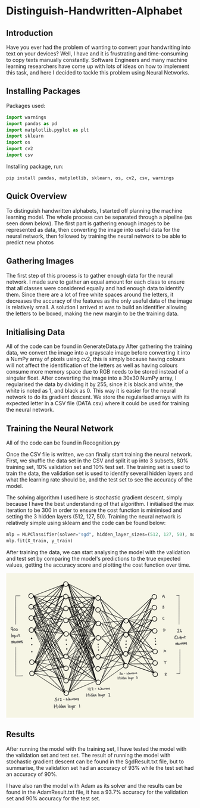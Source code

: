 Distinguish-Handwritten-Alphabet
================================

Introduction
------------
Have you ever had the problem of wanting to convert your handwriting into text on your devices? Well, I have and it is frustrating and time-consuming to copy texts manually constantly. Software Engineers and many machine learning researchers have come up with lots of ideas on how to implement this task, and here I decided to tackle this problem using Neural Networks.


Installing Packages
-------------------
Packages used:

```python
import warnings
import pandas as pd
import matplotlib.pyplot as plt
import sklearn
import os
import cv2 
import csv
```

Installing package, run:

```terminal
pip install pandas, matplotlib, sklearn, os, cv2, csv, warnings
```

Quick Overview
--------------
To distinguish handwritten alphabets, I started off planning the machine learning model. The whole process can be separated through a pipeline (as seen down below). The first part is gathering enough images to be represented as data, then converting the image into useful data for the neural network, then followed by training the neural network to be able to predict new photos


Gathering Images
----------------
The first step of this process is to gather enough data for the neural network. I made sure to gather an equal amount for each class to ensure that all classes were considered equally and had enough data to identify them. Since there are a lot of free white spaces around the letters, it decreases the accuracy of the features as the only useful data of the image is relatively small. A solution I arrived at was to build an identifier allowing the letters to be boxed, making the new margin to be the training data.


Initialising Data
-----------------
All of the code can be found in GenerateData.py
After gathering the training data, we convert the image into a grayscale image before converting it into a NumPy array of pixels using cv2, this is simply because having colours will not affect the identification of the letters as well as having colours consume more memory space due to RGB needs to be stored instead of a singular float. After converting the image into a 30x30 NumPy array, I regularised the data by dividing it by 255, since it is black and white, the white is noted as 1, and black as 0. This way it is easier for the neural network to do its gradient descent. We store the regularised arrays with its expected letter in a CSV file (DATA.csv) where it could be used for training the neural network.


Training the Neural Network
---------------------------
All of the code can be found in Recognition.py

Once the CSV file is written, we can finally start training the neural network. First, we shuffle the data set in the CSV and split it up into 3 subsets, 80% training set, 10% validation set and 10% test set. The training set is used to train the data, the validation set is used to identify several hidden layers and what the learning rate should be, and the test set to see the accuracy of the model. 

The solving algorithm I used here is stochastic gradient descent, simply because I have the best understanding of that algorithm. I initialised the max iteration to be 300 in order to ensure the cost function is minimised and setting the 3 hidden layers (512, 127, 50). Training the neural network is relatively simple using sklearn and the code can be found below:
```python 
mlp = MLPClassifier(solver="sgd", hidden_layer_sizes=(512, 127, 50), max_iter=300, verbose=1)
mlp.fit(X_train, y_train)
```

After training the data, we can start analysing the model with the validation and test set by comparing the model's predictions to the true expected values, getting the accuracy score and plotting the cost function over time.

![](images/nn-diagram.png)


Results
-------
After running the model with the training set, I have tested the model with the validation set and test set. The result of running the model with stochastic gradient descent can be found in the SgdResult.txt file, but to summarise, the validation set had an accuracy of 93% while the test set had an accuracy of 90%.

I have also ran the model with Adam as its solver and the results can be found in the AdamResult.txt file, it has a 93.7% accuracy for the validation set and 90% accuracy for the test set.







